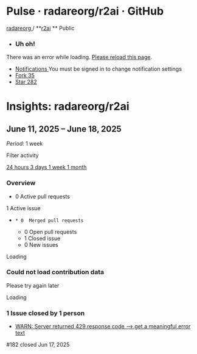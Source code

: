 # Pulse · radareorg/r2ai · GitHub

[ radareorg ](/radareorg) / **[r2ai](/radareorg/r2ai) ** Public

  * ###  Uh oh! 

There was an error while loading. [Please reload this page]().

  * [ Notifications ](/login?return_to=%2Fradareorg%2Fr2ai) You must be signed in to change notification settings
  * [ Fork 35 ](/login?return_to=%2Fradareorg%2Fr2ai)
  * [ Star  282 ](/login?return_to=%2Fradareorg%2Fr2ai)

# Insights: radareorg/r2ai

## June 11, 2025 – June 18, 2025

_Period:_ 1 week

Filter activity

[ 24 hours ](/radareorg/r2ai/pulse/daily) [ 3 days ](/radareorg/r2ai/pulse/halfweekly) [ 1 week ](/radareorg/r2ai/pulse) [ 1 month ](/radareorg/r2ai/pulse/monthly)

### Overview

  * 0 Active pull requests 

[](/radareorg/r2ai/issues?state=closed)

1 Active issue 

  *     * 0  Merged pull requests
    * 0  Open pull requests
    * 1  Closed issue
    * 0  New issues

Loading

### Could not load contribution data

Please try again later

Loading

###  1 Issue closed by 1 person 

  * [WARN: Server returned 429 response code --> get a meaningful error text](/radareorg/r2ai/issues/182)

#182 closed Jun 17, 2025